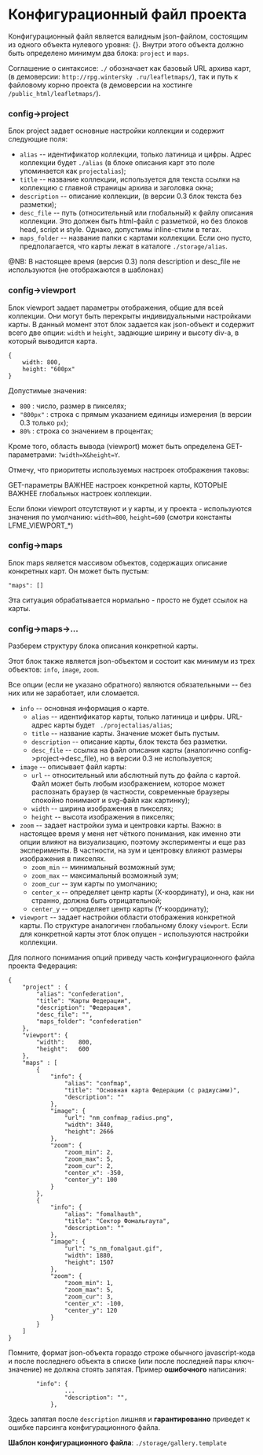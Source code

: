 # Конфигурационный файл проекта

Конфигурационный файл является валидным json-файлом, состоящим из одного объекта
нулевого уровня: {}. Внутри этого объекта должно быть определено минимум два блока:
`project` и `maps`.

Соглашение о синтаксисе:
`./` обозначает как базовый URL архива карт, (в демоверсии: `http://rpg.wintersky
.ru/leafletmaps/`), так и путь к файловому корню проекта (в демоверсии на хостинге
`/public_html/leafletmaps/`).

### config->project

Блок project задает основные настройки коллекции и содержит следующие поля:

- `alias` -- идентификатор коллекции, только латиница и цифры. Адрес коллекции
будет `./alias` (в блоке описания карт это поле упоминается как `projectalias`);
- `title` -- название коллекции, используется для текста ссылки на коллекцию с главной
страницы архива и заголовка окна;
- `description` -- описание коллекции, (в версии 0.3 блок текста без разметки);
- `desc_file` -- путь (относительный или глобальный) к файлу описания коллекции. Это
должен быть html-файл с разметкой, но без блоков head, script и style. Однако,
допустимы inline-стили в тегах.
- `maps_folder` -- название папки с картами коллекции. Если оно пусто, предполагается,
что карты лежат в каталоге `./storage/alias`.

@NB: В настоящее время (версия 0.3) поля description и desc_file не используются (не
отображаются в шаблонах)

### config->viewport

Блок viewport задает параметры отображения, общие для всей коллекции. Они могут быть
перекрыты индивидуальными настройками карты. В данный момент этот блок задается как
json-объект и содержит всего две опции: `width` и `height`, задающие ширину и высоту
div-а, в который выводится карта.

```
{
    width: 800,
    height: "600px"
}
```
Допустимые значения:
- `800` : число, размер в пикселях;
- `"800px"` : строка с прямым указанием единицы измерения (в версии 0.3 только `px`);
- `80%` : строка со значением в процентах;


Кроме того, область вывода (viewport) может быть определена GET-параметрами:
`?width=X&height=Y`.

Отмечу, что приоритеты используемых настроек отображения таковы:

GET-параметры ВАЖНЕЕ настроек конкретной карты, КОТОРЫЕ ВАЖНЕЕ глобальных
настроек коллекции.

Если блоки viewport отсутствуют и у карты, и у проекта - используются значения по
умолчанию: `width=800`, `height=600` (смотри константы LFME_VIEWPORT_*)

### config->maps

Блок maps является массивом объектов, содержащих описание конкретных карт. Он может
быть пустым:
```
"maps": []
```
Эта ситуация обрабатывается нормально - просто не будет ссылок на карты.

### config->maps->...

Разберем структуру блока описания конкретной карты.

Этот блок также является json-объектом и состоит как минимум из трех объектов: `info`, `image`, `zoom`.

Все опции (если не указано обратного) являются обязательными -- без них или не заработает, или сломается.

* `info` -- основная информация о карте.
  * `alias` -- идентификатор карты, только латиница и цифры. URL-адрес карты будет `
./projectalias/alias`;
  * `title` -- название карты. Значение может быть пустым.
  * `description` -- описание карты, блок текста без разметки.
  * `desc_file` -- ссылка на файл описания карты (аналогично
config->project->desc_file), но в версии 0.3 не используется;
* `image` -- описывает файл карты:
  * `url` -- относительный или абслютный путь до файла с картой. Файл может быть любым
 изображением, которое может распознать браузер (в частности,
 современные браузеры спокойно понимают и svg-файл как картинку);
  * `width` -- ширина изображения в пикселях;
  * `height` -- высота изображения в пикселях;
* `zoom` -- задает настройки зума и центровки карты. Важно: в настоящее время у меня
нет чёткого понимания, как именно эти опции влияют на визуализацию,
поэтому эксперименты  и еще раз эксперименты. В частности,
на зум и центровку влияют размеры изображения в пикселях.
  * `zoom_min` -- минимальный возможный зум;
  * `zoom_max` -- максимальный возможный зум;
  * `zoom_cur` -- зум карты по умолчанию;
  * `center_x` -- определяет центр карты (X-координату), и она, как ни странно,
должна быть отрицательной;
  * `center_y` -- определяет центр карты (Y-координату);
* `viewport` -- задает настройки области отображения конкретной карты. По структуре аналогичен глобальному блоку `viewport`. Если для
 конкретной карты этот блок опущен - используются настройки коллекции.

Для полного понимания опций приведу часть конфигурационного файла проекта
Федерация:

```
{
    "project" : {
        "alias": "confederation",
        "title": "Карты Федерации",
        "description": "Федерация",
        "desc_file": "",
        "maps_folder": "confederation"
    },
    "viewport": {
        "width":    800,
        "height":   600
    },
    "maps" : [
        {
            "info": {
                "alias": "confmap",
                "title": "Основная карта Федерации (с радиусами)",
                "description": ""
            },
            "image": {
                "url": "nm_confmap_radius.png",
                "width": 3440,
                "height": 2666
            },
            "zoom": {
                "zoom_min": 2,
                "zoom_max": 5,
                "zoom_cur": 2,
                "center_x": -350,
                "center_y": 100
            }
        },
        {
            "info": {
                "alias": "fomalhauth",
                "title": "Сектор Фомальгаута",
                "description": ""
            },
            "image": {
                "url": "s_nm_fomalgaut.gif",
                "width": 1880,
                "height": 1507
            },
            "zoom": {
                "zoom_min": 1,
                "zoom_max": 5,
                "zoom_cur": 3,
                "center_x": -100,
                "center_y": 120
            }
        }
    ]
}
```

Помните, формат json-объекта гораздо строже обычного javascript-кода и после
последнего объекта в списке (или после последней пары ключ-значение) не должна стоять
запятая. Пример **ошибочного** написания:
```
        "info": {
                ...
                "description": "",
            },
```
Здесь запятая после `description` лишняя и **гарантированно** приведет к ошибке
парсинга конфигурационного файла.

**Шаблон конфигурационного файла**: `./storage/gallery.template`